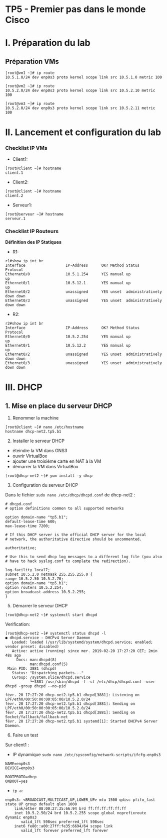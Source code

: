# TP5 - Premier pas dans le monde Cisco

# I. Préparation du lab

## Préparation VMs
```
[root@vm1 ~]# ip route
10.5.1.0/24 dev enp0s3 proto kernel scope link src 10.5.1.0 metric 100
```
```
[root@vm2 ~]# ip route
10.5.2.0/24 dev enp0s3 proto kernel scope link src 10.5.2.10 metric 100
```
```
[root@vm3 ~]# ip route
10.5.2.0/24 dev enp0s3 proto kernel scope link src 10.5.2.11 metric 100

```
# II. Lancement et configuration du lab

### Checklist IP VMs

* Client1:
```
[root@client ~]# hostname
client.1
```
* Client2:
```
[root@client ~]# hostname
client.2
```
* Serveur1:
```
[root@serveur ~]# hostname
serveur.1
```

### Checklist IP Routeurs

**Définition des IP Statiques**

-   R1:
```
r1#show ip int br
Interface                  IP-Address      OK? Method Status                Protocol
Ethernet0/0                10.5.1.254      YES manual up                    up
Ethernet0/1                10.5.12.1       YES manual up                    up
Ethernet0/2                unassigned      YES unset  administratively down down
Ethernet0/3                unassigned      YES unset  administratively down down

```
-   R2:
```
r2#show ip int br
Interface                  IP-Address      OK? Method Status                Protocol
Ethernet0/0                10.5.2.254      YES manual up                    up
Ethernet0/1                10.5.12.2       YES manual up                    up
Ethernet0/2                unassigned      YES unset  administratively down down
Ethernet0/3                unassigned      YES unset  administratively down down
```

# III. DHCP

## 1. Mise en place du serveur DHCP

1. Renommer la machine

```
[root@client ~]# nano /etc/hostname
hostname dhcp-net2.tp5.b1

```
2. Installer le serveur DHCP
-   éteindre la VM dans GNS3
-   ouvrir VirtualBox
-   ajouter une troisième carte en NAT à la VM
-   démarrer la VM dans VirtualBox
```
[root@dhcp-net2 ~]# yum install -y dhcp
```

3. Configuration du serveur DHCP

Dans le fichier  `sudo nano /etc/dhcp/dhcpd.conf`  de dhcp-net2 :

```
# dhcpd.conf
# option definitions common to all supported networks

option domain-name "tp5.b1";
default-lease-time 600;
max-lease-time 7200;

# If this DHCP server is the official DHCP server for the local
# network, the authoritative directive should be uncommented.

authoritative;

# Use this to send dhcp log messages to a different log file (you also
# have to hack syslog.conf to complete the redirection).

log-facility local7;
subnet 10.5.2.0 netmask 255.255.255.0 {
range 10.5.2.50 10.5.2.70;
option domain-name "tp5.b1";
option routers 10.5.2.254;
option broadcast-address 10.5.2.255;
}
```
5. Démarrer le serveur DHCP

```
[root@dhcp-net2 ~]# systemctl start dhcpd
```

Verification:
```
[root@dhcp-net2 ~]# systemctl status dhcpd -l
● dhcpd.service - DHCPv4 Server Daemon
   Loaded: loaded (/usr/lib/systemd/system/dhcpd.service; enabled; vendor preset: disabled)
   Active: active (running) since mer. 2019-02-20 17:27:20 CET; 2min 48s ago
     Docs: man:dhcpd(8)
           man:dhcpd.conf(5)
 Main PID: 3881 (dhcpd)
   Status: "Dispatching packets..."
   CGroup: /system.slice/dhcpd.service
           └─3881 /usr/sbin/dhcpd -f -cf /etc/dhcp/dhcpd.conf -user dhcpd -group dhcpd --no-pid

févr. 20 17:27:20 dhcp-net2.tp5.b1 dhcpd[3881]: Listening on LPF/eth0/00:50:00:00:05:00/10.5.2.0/24
févr. 20 17:27:20 dhcp-net2.tp5.b1 dhcpd[3881]: Sending on   LPF/eth0/00:50:00:00:05:00/10.5.2.0/24
févr. 20 17:27:20 dhcp-net2.tp5.b1 dhcpd[3881]: Sending on   Socket/fallback/fallback-net
févr. 20 17:27:20 dhcp-net2.tp5.b1 systemd[1]: Started DHCPv4 Server Daemon.
```

6. Faire un test

Sur client1 :

-   IP dynamique  `sudo nano /etc/sysconfig/network-scripts/ifcfg-enp0s3`

```
NAME=enp0s3
DEVICE=enp0s3

BOOTPROTO=dhcp
ONBOOT=yes

```
-   `ip a`:
```
enp0s3: <BROADCAST,MULTICAST,UP,LOWER_UP> mtu 1500 qdisc pfifo_fast state UP group default qlen 1000
    link/ether 08:00:27:35:66:94 brd ff:ff:ff:ff:ff:ff
    inet 10.5.2.50/24 brd 10.5.2.255 scope global noprefixroute dynamic enp0s3
       valid_lft 598sec preferred_lft 598sec
    inet6 fe80::a00:27ff:fe35:6694/64 scope link
       valid_lft forever preferred_lft forever
```
<!--stackedit_data:
eyJoaXN0b3J5IjpbODI5MzA5MTMxLC02OTU3MjgzNDYsMTA3Mj
U2NTg4MSw0NjA0MTk1NzAsLTYzNTcwNDgyLDg3NDQ0NzQ4XX0=

-->
